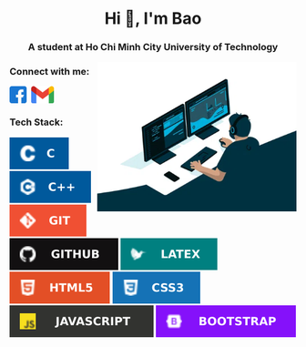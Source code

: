 <h1 align="center">Hi 👋, I'm Bao</h1>
<h3 align="center">A student at Ho Chi Minh City University of Technology</h3>
<img align="right" alt="coding" width="350" src="./image/gif.webp">

<h3 align="left">Connect with me:</h3>
<p align="left">
<a href="https://www.facebook.com/bao.duonggia.773/" target="_blank"><img align="center" src="./image/facebook.svg" alt="https://www.facebook.com/bao.duonggia.773/" height="30" width="30" /></a>&nbsp;
<a href="mailto:duonggiabao254@gmail.com" target="_blank"><img align="center" src="./image/gmail.png" alt="duonggiabao254@gmail.com" height="30" width="40" /></a>
</p>

<h3 align="left">Tech Stack:</h3>

![C](./image/c.svg) ![C++](./image/cpp.svg) ![Git](./image/git.svg) ![GitHub](./image/github.svg) ![LaTeX](./image/latex.svg) ![HTML5](./image/html5.svg) ![CSS3](./image/css3.svg) ![JavaScript](./image/js.svg) ![Bootstrap](./image/bootstrap.svg)
